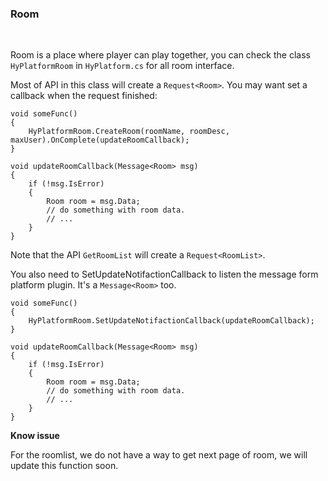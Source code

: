 ### Room

<br>

Room is a place where player can play together, you can check the class ``HyPlatformRoom`` in ``HyPlatform.cs`` for all room interface.

Most of API in this class will create a ``Request<Room>``. You may want set a callback when the request finished:

```
void someFunc()
{
    HyPlatformRoom.CreateRoom(roomName, roomDesc, maxUser).OnComplete(updateRoomCallback);
}

void updateRoomCallback(Message<Room> msg)
{
    if (!msg.IsError)
    {
        Room room = msg.Data;
        // do something with room data.
        // ...
    }
}

```

Note that the API ``GetRoomList`` will create a ``Request<RoomList>``.

You also need to SetUpdateNotifactionCallback to listen the message form platform plugin. It's a ``Message<Room>`` too.

```
void someFunc()
{
    HyPlatformRoom.SetUpdateNotifactionCallback(updateRoomCallback);
}

void updateRoomCallback(Message<Room> msg)
{
    if (!msg.IsError)
    {
        Room room = msg.Data;
        // do something with room data.
        // ...
    }
}
```

**Know issue**

For the roomlist, we do not have a way to get next page of room, we will update this function soon.
